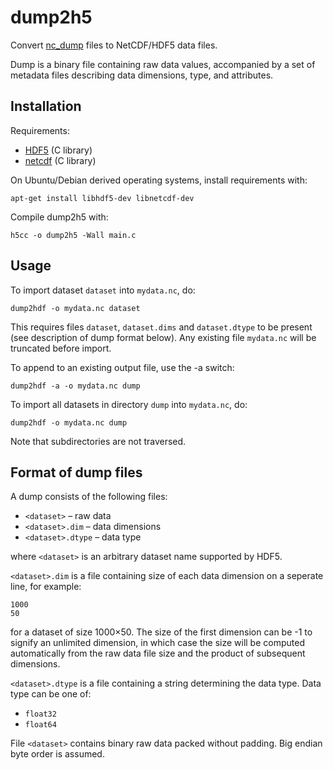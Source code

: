 dump2h5
=======

Convert [nc_dump](https://github.com/peterkuma/nc_dump)
files to NetCDF/HDF5 data files.

Dump is a binary file containing raw data values, accompanied by a set of
metadata files describing data dimensions, type, and attributes.

Installation
------------

Requirements:

* [HDF5](http://www.hdfgroup.org/HDF5/) (C library)
* [netcdf](http://www.unidata.ucar.edu/software/netcdf/) (C library)

On Ubuntu/Debian derived operating systems, install requirements with:

    apt-get install libhdf5-dev libnetcdf-dev

Compile dump2h5 with:

    h5cc -o dump2h5 -Wall main.c

Usage
-----

To import dataset `dataset` into `mydata.nc`, do:

    dump2hdf -o mydata.nc dataset

This requires files `dataset`, `dataset.dims` and `dataset.dtype` to be present
(see description of dump format below). Any existing file `mydata.nc`
will be truncated before import.

To append to an existing output file, use the -a switch:

    dump2hdf -a -o mydata.nc dump

To import all datasets in directory `dump` into `mydata.nc`, do:

    dump2hdf -o mydata.nc dump

Note that subdirectories are not traversed.

Format of dump files
--------------------

A dump consists of the following files:

* `<dataset>` – raw data
* `<dataset>.dim`  – data dimensions
* `<dataset>.dtype` – data type

where `<dataset>` is an arbitrary dataset name supported by HDF5.

`<dataset>.dim` is a file containing size of each data dimension on a seperate
line, for example:

    1000
    50

for a dataset of size 1000×50. The size of the first dimension can be -1
to signify an unlimited dimension, in which case the size will be computed 
automatically from the raw data file size and the product of subsequent
dimensions.

`<dataset>.dtype` is a file containing a string determining the data type.
Data type can be one of:

* `float32`
* `float64`

File `<dataset>` contains binary raw data packed without padding. Big endian
byte order is assumed.
